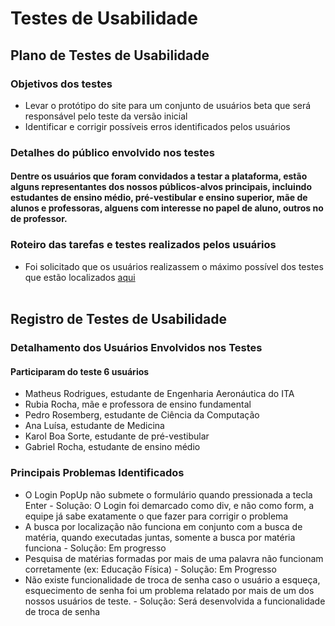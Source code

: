 # Testes de Usabilidade 
## Plano de Testes de Usabilidade
### Objetivos dos testes
- Levar o protótipo do site para um conjunto de usuários beta que será responsável pelo teste da versão inicial
- Identificar e corrigir possíveis erros identificados pelos usuários
### Detalhes do público envolvido nos testes
#### Dentre os usuários que foram convidados a testar a plataforma, estão alguns representantes dos nossos públicos-alvos principais, incluindo estudantes de ensino médio, pré-vestibular e ensino superior, mãe de alunos e professoras, alguens com interesse no papel de aluno, outros no de professor.
### Roteiro das tarefas e testes realizados pelos usuários 
- Foi solicitado que os usuários realizassem o máximo possível dos testes que estão localizados [aqui](https://github.com/ICEI-PUC-Minas-PPLCC-TI/tiaw-ppl-cc-m-20212-aulas-particulares-2/blob/master/Documentacao/06-TestesDeSoftwareUsabilidade/01-TestesDeSoftware.md)
<br> <br>

## Registro de Testes de Usabilidade
### Detalhamento dos Usuários Envolvidos nos Testes 
#### Participaram do teste 6 usuários
- Matheus Rodrigues, estudante de Engenharia Aeronáutica do ITA
- Rubia Rocha, mãe e professora de ensino fundamental
- Pedro Rosemberg, estudante de Ciência da Computação
- Ana Luísa, estudante de Medicina
- Karol Boa Sorte, estudante de pré-vestibular
- Gabriel Rocha, estudante de ensino médio

### Principais Problemas Identificados
- O Login PopUp não submete o formulário quando pressionada a tecla Enter - Solução: O Login foi demarcado como div, e não como form, a equipe já sabe exatamente o que fazer para corrigir o problema
- A busca por localização não funciona em conjunto com a busca de matéria, quando executadas juntas, somente a busca por matéria funciona - Solução: Em progresso
- Pesquisa de matérias formadas por mais de uma palavra não funcionam corretamente (ex: Educação Física) - Solução: Em Progresso
- Não existe funcionalidade de troca de senha caso o usuário a esqueça, esquecimento de senha foi um problema relatado por mais de um dos nossos usuários de teste. - Solução: Será desenvolvida a funcionalidade de troca de senha
